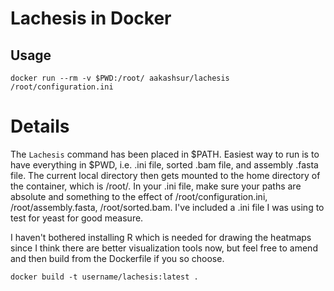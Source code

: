 # Lachesis in Docker

## Usage

```
docker run --rm -v $PWD:/root/ aakashsur/lachesis /root/configuration.ini
```

# Details

The `Lachesis` command has been placed in $PATH. Easiest way to run is to have everything in $PWD, i.e. .ini file, sorted .bam file, and assembly .fasta file. The current local directory then gets mounted to the home directory of the container, which is /root/. In your .ini file, make sure your paths are absolute and something to the effect of /root/configuration.ini, /root/assembly.fasta, /root/sorted.bam. I've included a .ini file I was using to test for yeast for good measure.

I haven't bothered installing R which is needed for drawing the heatmaps since I think there are better visualization tools now, but feel free to amend and then build from the Dockerfile if you so choose.

```
docker build -t username/lachesis:latest .
```


